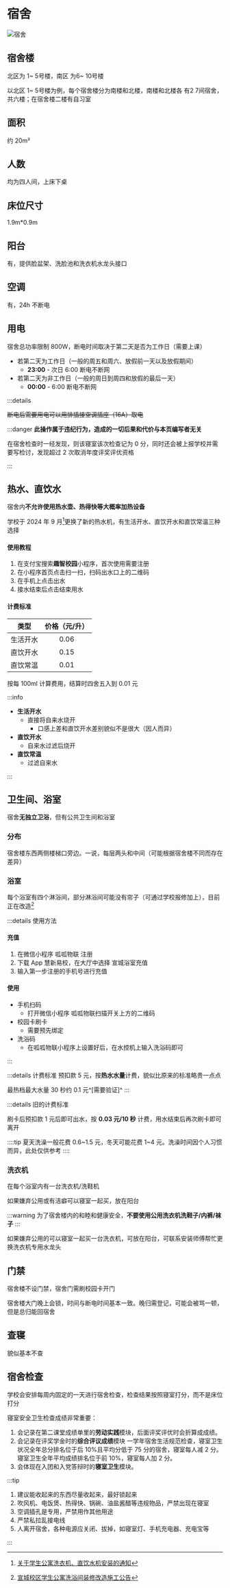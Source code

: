 # 宿舍

![宿舍](./media/dormitory.jpg)

## 宿舍楼

北区为 1\~  5号楼，南区  为6\~  10号楼

以北区 1\~  5号楼为例，每个宿舍楼分为南楼和北楼，南楼和北楼各  有2  7间宿舍，共六楼；在宿舍楼二楼有自习室

## 面积

约 20m²

## 人数

均为四人间，上床下桌

## 床位尺寸

1.9m*0.9m

## 阳台

有，提供脸盆架、洗脸池和洗衣机水龙头接口

## 空调

有，24h 不断电

## 用电

宿舍总功率限制 800W，断电时间取决于第二天是否为工作日（需要上课）

- 若第二天为工作日（一般的周五和周六、放假前一天以及放假期间）
  - **23:00** - 次日 6:00 断电不断网
- 若第二天为非工作日（一般的周日到周四和放假的最后一天）
  - **00:00** - 6:00 断电不断网

:::details

~~断电后需要用电可以用排插接空调插座（16A）取电~~

:::danger
**此操作属于违纪行为，造成的一切后果和代价与本页编写者无关**

在宿舍检查时一经发现，则该寝室该次检查记为 0 分，同时还会被上报学校并需要写检讨，发现超过 2 次取消年度评奖评优资格

:::

## 热水、直饮水

宿舍内**不允许使用热水壶、热得快等大概率加热设备**

学校于 2024 年 9 月[^1]更换了新的热水机，有生活开水、直饮开水和直饮常温三种选择

#### 使用教程

1. 在支付宝搜索**趣智校园**小程序，首次使用需要注册
2. 在小程序首页点击扫一扫，扫码出水口上的二维码
3. 在手机上点击出水
4. 接水结束后点击结束用水

#### 计费标准

| 类型     | 价格（元/升） |
| -------- | :-----------: |
| 生活开水 |     0.06      |
| 直饮开水 |     0.15      |
| 直饮常温 |     0.01      |

按每 100ml 计算费用，结算时四舍五入到 0.01 元

:::info

- **生活开水**
  - 直接将自来水烧开
    - 口感上差和直饮开水差别貌似不是很大（因人而异）
- **直饮开水**
  - 自来水过滤后烧开
- **直饮常温**
  - 过滤自来水

:::

## 卫生间、浴室

宿舍**无独立卫浴**，但有公共卫生间和浴室

### 分布

宿舍楼东西两侧楼梯口旁边。一说，每层两头和中间（可能根据宿舍楼不同而存在差异）

### 浴室

每个浴室有四个淋浴间，部分淋浴间可能没有帘子（可通过学校报修加上），目前正在改造[^2]

:::details 使用方法

#### 充值

1. 在微信小程序 呱呱物联 注册
2. 下载 App 慧新易校，在大厅中选择 宣城浴室充值
3. 输入第一步注册的手机号进行充值

#### 使用

- 手机扫码
  - 打开微信小程序 呱呱物联扫描开关上方的二维码
- 校园卡刷卡
  - 需要预先绑定
- 洗浴码
  - 在呱呱物联小程序上设置好后，在水控机上输入洗浴码即可

:::

:::details 计费标准
预扣款 5 元，按**热水水量**计费，貌似比原来的标准略贵一点点

最热档最大水量 30 秒约 0.1 元^[需要验证]^
:::

:::details 旧的计费标准

刷卡后预扣款 1 元后即可出水，按 **0.03 元/10 秒** 计费，用水结束后再次刷卡即可离开

::::tip
夏天洗澡一般花费 0.6~1.5 元，冬天可能花费 1~4 元。洗澡时间因个人习惯而异，此处仅供参考
::::

### 洗衣机

在每个浴室内有一台洗衣机/洗鞋机

如果嫌弃公用或有洁癖可以寝室一起买，放在阳台

:::warning
为了宿舍楼内的和睦和健康安全，**不要使用公用洗衣机洗鞋子/内裤/袜子**
:::

如果嫌弃公用的可以寝室一起买一台洗衣机，可放在阳台，可联系安装师傅帮忙更换洗衣机专用水龙头

## 门禁

宿舍楼不设门禁，宿舍门需刷校园卡开门

宿舍楼大门晚上会锁，时间与断电时间基本一致。晚归需登记，可能会被骂一顿，但是总归能回宿舍

## 查寝

貌似基本不查

## 宿舍检查

学校会安排每周内固定的一天进行宿舍检查，检查结果按照寝室打分，而不是床位打分

寝室安全卫生检查成绩非常重要：

1. 会记录在第二课堂成绩单里的**劳动实践**模块，后面评奖评优时会折算成成绩。
2. 会记录在评奖学金时的**综合评议成绩**模块
   一学年宿舍生活规范检查，寝室卫生状况全年总分排名位于后 10%且平均分低于 75 分的宿舍，寝室每人减 2 分。寝室卫生全年平均成绩排名位于前 10%，寝室每人加 2 分。
3. 会体现在入团和入党答辩时的**寝室卫生**模块。

:::tip

1. 建议能收起来的东西尽量收起来，最好锁起来
2. 吹风机、电饭煲、热得快、锅碗、油盐酱醋等违规物品，严禁出现在寝室
3. 空调插孔是专用，严禁用作其他用途
4. 严禁私拉乱接电线
5. 人离开宿舍，各种电源应关闭、拔掉，如寝室灯、手机充电器、充电宝等

:::

[^1]: [关于学生公寓洗衣机、直饮水机安装的通知](http://xcbwb.hfut.edu.cn/99/fb/c1596a39419/page.htm)
[^2]: [宣城校区学生公寓洗浴间装修改造施工公告](http://xc.hfut.edu.cn/9a/3f/c1955a39487/page.htm)
